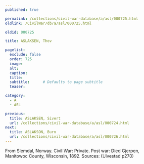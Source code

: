```yaml
---
published: true

permalink: /collections/civil-war-database/a/asl/000725.html
oldlink: /CivilWar/db/a/asl/000725.html

oldid: 000725

title: ASLAKSEN, Thov

pagelist:
  exclude: false
  order: 725
  image: 
  alt:
  caption:
  title:
  subtitle:      # Defaults to page subtitle
  teaser:

category: 
  - A 
  - ASL

previous:
  title: ASLAKSEN, Sivert
  url: /collections/civil-war-database/a/asl/000724.html  
next:
  title: ASLAKSON, Burn
  url: /collections/civil-war-database/a/asl/000726.html   
---
```

From Slemdal, Norway. Civil War: Private. Post war: Died Gjerpen, Manitowoc County, Wisconsin, 1892. Sources: (Ulvestad p270)